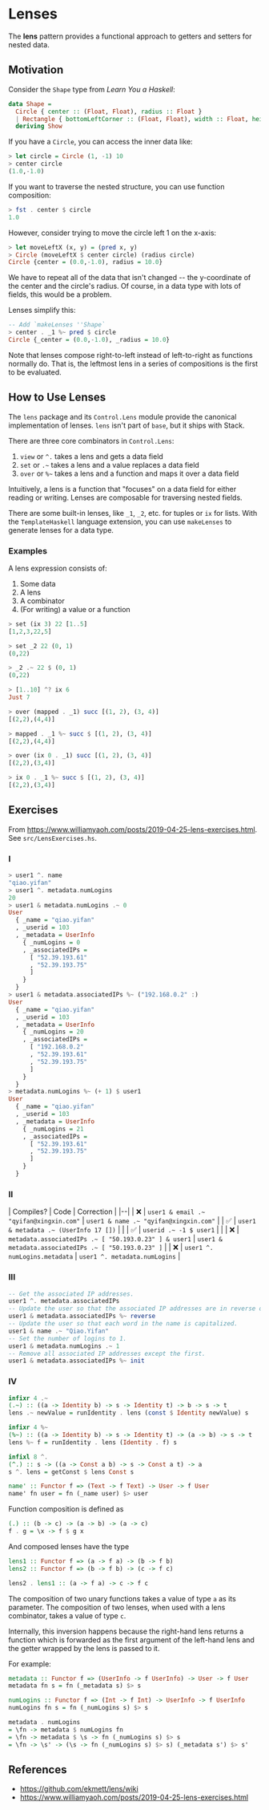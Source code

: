 # Lenses

The **lens** pattern provides a functional approach to getters and setters for nested data.

## Motivation

Consider the `Shape` type from *Learn You a Haskell*:

```hs
data Shape =
  Circle { center :: (Float, Float), radius :: Float }
  | Rectangle { bottomLeftCorner :: (Float, Float), width :: Float, height :: Float }
  deriving Show
```

If you have a `Circle`, you can access the inner data like:

```hs
> let circle = Circle (1, -1) 10
> center circle
(1.0,-1.0)
```

If you want to traverse the nested structure, you can use function composition:

```hs
> fst . center $ circle
1.0
```

However, consider trying to move the circle left 1 on the x-axis:


```hs
> let moveLeftX (x, y) = (pred x, y)
> Circle (moveLeftX $ center circle) (radius circle)
Circle {center = (0.0,-1.0), radius = 10.0}
```

We have to repeat all of the data that isn't changed -- the y-coordinate of the center and the circle's radius.
Of course, in a data type with lots of fields, this would be a problem.

Lenses simplify this:

```hs
-- Add `makeLenses ''Shape`
> center . _1 %~ pred $ circle
Circle {_center = (0.0,-1.0), _radius = 10.0}
```

Note that lenses compose right-to-left instead of left-to-right as functions normally do.
That is, the leftmost lens in a series of compositions is the first to be evaluated.

## How to Use Lenses

The `lens` package and its `Control.Lens` module provide the canonical implementation of lenses.
`lens` isn't part of `base`, but it ships with Stack.

There are three core combinators in `Control.Lens`:
1. `view` or `^.` takes a lens and gets a data field
1. `set` or `.~` takes a lens and a value replaces a data field
1. `over` or `%~` takes a lens and a function and maps it over a data field

Intuitively, a lens is a function that "focuses" on a data field for either reading or writing.
Lenses are composable for traversing nested fields.

There are some built-in lenses, like `_1`, `_2`, etc. for tuples or `ix` for lists. With the `TemplateHaskell` language extension, you can use `makeLenses` to generate lenses for a data type.

### Examples

A lens expression consists of:
1. Some data
1. A lens
1. A combinator
1. (For writing) a value or a function

```hs
> set (ix 3) 22 [1..5]
[1,2,3,22,5]

> set _2 22 (0, 1)
(0,22)

> _2 .~ 22 $ (0, 1)
(0,22)

> [1..10] ^? ix 6
Just 7

> over (mapped . _1) succ [(1, 2), (3, 4)]
[(2,2),(4,4)]

> mapped . _1 %~ succ $ [(1, 2), (3, 4)]
[(2,2),(4,4)]

> over (ix 0 . _1) succ [(1, 2), (3, 4)]
[(2,2),(3,4)]

> ix 0 . _1 %~ succ $ [(1, 2), (3, 4)]
[(2,2),(3,4)]
```

## Exercises

From <https://www.williamyaoh.com/posts/2019-04-25-lens-exercises.html>.
See `src/LensExercises.hs`.

### I

```hs
> user1 ^. name
"qiao.yifan"
> user1 ^. metadata.numLogins
20
> user1 & metadata.numLogins .~ 0
User
  { _name = "qiao.yifan"
  , _userid = 103
  , _metadata = UserInfo
    { _numLogins = 0
    , _associatedIPs =
      [ "52.39.193.61"
      , "52.39.193.75"
      ]
    }
  }
> user1 & metadata.associatedIPs %~ ("192.168.0.2" :)
User
  { _name = "qiao.yifan"
  , _userid = 103
  , _metadata = UserInfo
    { _numLogins = 20
    , _associatedIPs =
      [ "192.168.0.2"
      , "52.39.193.61"
      , "52.39.193.75"
      ]
    }
  }
> metadata.numLogins %~ (+ 1) $ user1
User
  { _name = "qiao.yifan"
  , _userid = 103
  , _metadata = UserInfo
    { _numLogins = 21
    , _associatedIPs =
      [ "52.39.193.61"
      , "52.39.193.75"
      ]
    }
  }
```

### II

| Compiles? | Code | Correction |
|--|
| ❌ | `user1 & email .~ "qyifan@xingxin.com"` | `user1 & name .~ "qyifan@xingxin.com"` |
| ✅ | `user1 & metadata .~ (UserInfo 17 [])` | |
| ✅ | `userid .~ -1 $ user1` | |
| ❌ | `metadata.associatedIPs .~ [ "50.193.0.23" ] & user1` | `user1 & metadata.associatedIPs .~ [ "50.193.0.23" ]` |
| ❌ | `user1 ^. numLogins.metadata` | `user1 ^. metadata.numLogins` |


### III

```hs
-- Get the associated IP addresses.
user1 ^. metadata.associatedIPs
-- Update the user so that the associated IP addresses are in reverse order.
user1 & metadata.associatedIPs %~ reverse
-- Update the user so that each word in the name is capitalized.
user1 & name .~ "Qiao.Yifan"
-- Set the number of logins to 1.
user1 & metadata.numLogins .~ 1
-- Remove all associated IP addresses except the first.
user1 & metadata.associatedIPs %~ init
```

### IV

```hs
infixr 4 .~
(.~) :: ((a -> Identity b) -> s -> Identity t) -> b -> s -> t
lens .~ newValue = runIdentity . lens (const $ Identity newValue) s

infixr 4 %~
(%~) :: ((a -> Identity b) -> s -> Identity t) -> (a -> b) -> s -> t
lens %~ f = runIdentity . lens (Identity . f) s

infixl 8 ^.
(^.) :: s -> ((a -> Const a b) -> s -> Const a t) -> a
s ^. lens = getConst $ lens Const s

name' :: Functor f => (Text -> f Text) -> User -> f User
name' fn user = fn (_name user) $> user
```

Function composition is defined as

```hs
(.) :: (b -> c) -> (a -> b) -> (a -> c)
f . g = \x -> f $ g x
```

And composed lenses have the type

```hs
lens1 :: Functor f => (a -> f a) -> (b -> f b)
lens2 :: Functor f => (b -> f b) -> (c -> f c)

lens2 . lens1 :: (a -> f a) -> c -> f c
```

The composition of two unary functions takes a value of type `a` as its parameter.
The composition of two lenses, when used with a lens combinator, takes a value of type `c`.

Internally, this inversion happens because the right-hand lens returns a function which is forwarded as the first argument of the left-hand lens and the getter wrapped by the lens is passed to it.

For example:

```hs
metadata :: Functor f => (UserInfo -> f UserInfo) -> User -> f User
metadata fn s = fn (_metadata s) $> s

numLogins :: Functor f => (Int -> f Int) -> UserInfo -> f UserInfo
numLogins fn s = fn (_numLogins s) $> s

metadata . numLogins
= \fn -> metadata $ numLogins fn
= \fn -> metadata $ \s -> fn (_numLogins s) $> s
= \fn -> \s' -> (\s -> fn (_numLogins s) $> s) (_metadata s') $> s'
```

## References
- <https://github.com/ekmett/lens/wiki>
- <https://www.williamyaoh.com/posts/2019-04-25-lens-exercises.html>